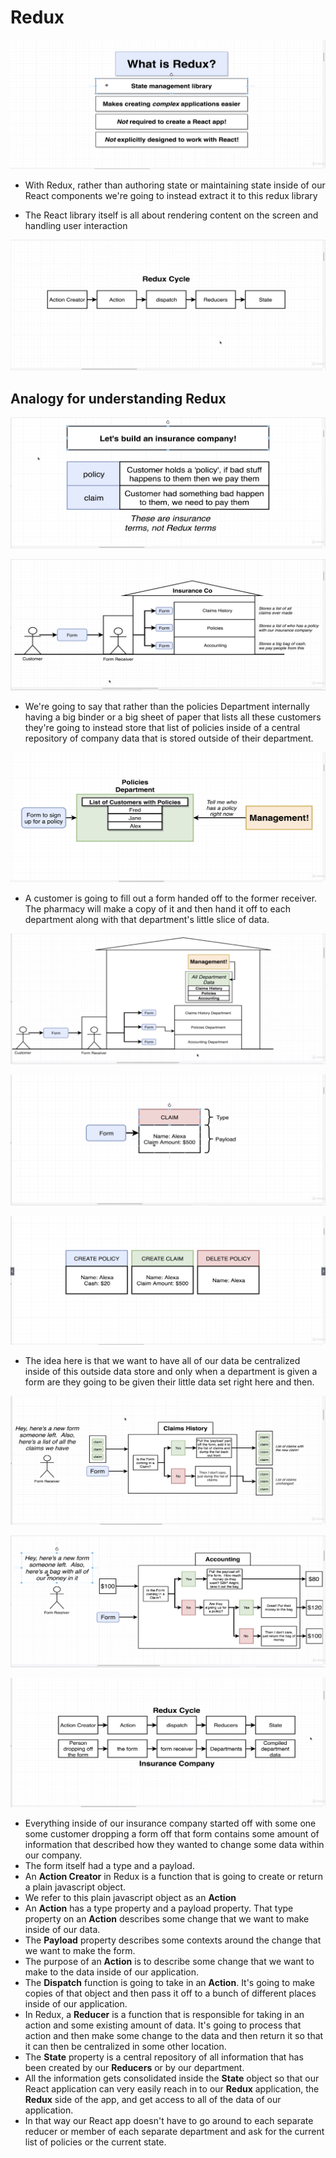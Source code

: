 # Redux

![Redux](./redux-1.png)

- With Redux, rather than authoring state or maintaining state inside of our React components we're going to instead extract it to this redux library

- The React library itself is all about rendering content on the screen and handling user interaction

![Redux cycle](./redux-cycle.png)

## Analogy for understanding Redux

![Redux analogy](./redux-analogy-1.png)

![Redux analogy](./redux-analogy-2.png)

- We're going to say that rather than the policies Department internally having a big binder or a big sheet of paper that lists all these customers they're going to instead store that list of policies inside of a central repository of company data that is stored outside of their department.

![Redux analogy](./redux-analogy-3.png)

- A customer is going to fill out a form handed off to the former receiver. The pharmacy will make a copy of it and then hand it off to each department along with that department's little slice of data.

![Redux analogy](./redux-analogy-4.png)

![Redux analogy](./redux-analogy-5.png)

![Redux analogy](./redux-analogy-6.png)

- The idea here is that we want to have all of our data be centralized inside of this outside data store and only
  when a department is given a form are they going to be given their little data set right here and then.

![Redux analogy](./redux-analogy-7.png)

![Redux analogy](./redux-analogy-8.png)

![Redux analogy](./redux-analogy-9.png)

- Everything inside of our insurance company started off with some one some customer dropping a form off that form contains some amount of information that described how they wanted to change some data within our company.
- The form itself had a type and a payload.
- An **Action Creator** in Redux is a function that is going to create or return a plain javascript object.
- We refer to this plain javascript object as an **Action**
- An **Action** has a type property and a payload property. That type property on an **Action** describes some change that we want to make inside of our data.
- The **Payload** property describes some contexts around the change that we want to make the form.
- The purpose of an **Action** is to describe some change that we want to make to the data inside of our application.
- The **Dispatch** function is going to take in an **Action**. It's going to make copies of that object and then pass it off to a bunch of different places inside
  of our application.
- In Redux, a **Reducer** is a function that is responsible
  for taking in an action and some existing amount of data. It's going to process that action and then make some change to the data and then return it so that it can then be centralized in some other location.
- The **State** property is a central repository of all information that has been created by our **Reducers** or by our department.
- All the information gets consolidated inside the **State** object so that our React application can very
  easily reach in to our **Redux** application, the **Redux** side of the app, and get access to all of the data of our application.
- In that way our React app doesn't have to go around to each separate reducer or member of each separate department and ask for the current list of policies or the current state.
